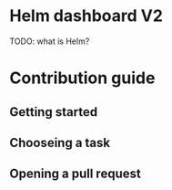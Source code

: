 # Helm dashboard V2
TODO: what is Helm?

# Contribution guide

## Getting started

## Chooseing a task

## Opening a pull request
